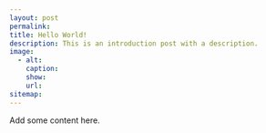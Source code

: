 ```yaml
---
layout: post
permalink:
title: Hello World!
description: This is an introduction post with a description.
image:
  - alt:
    caption:
    show:
    url:
sitemap:
---
```

Add some content here.